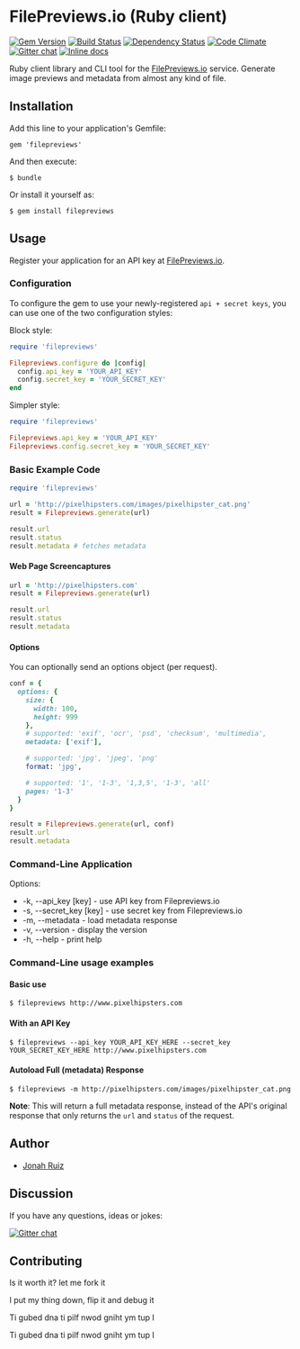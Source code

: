 # FilePreviews.io (Ruby client)
[![Gem Version](http://img.shields.io/gem/v/filepreviews.svg?style=flat)](http://badge.fury.io/rb/filepreviews)
[![Build Status](http://img.shields.io/travis/jonahoffline/filepreviews-ruby.svg?style=flat)](https://travis-ci.org/jonahoffline/filepreviews-ruby)
[![Dependency Status](http://img.shields.io/gemnasium/jonahoffline/filepreviews-ruby.svg?style=flat)](https://gemnasium.com/jonahoffline/filepreviews-ruby)
[![Code Climate](http://img.shields.io/codeclimate/github/jonahoffline/filepreviews-ruby.svg?style=flat)](https://codeclimate.com/github/jonahoffline/filepreviews-ruby)
[![Gitter chat](https://img.shields.io/badge/gitter-filepreviews--ruby-blue.svg?style=flat)](https://gitter.im/jonahoffline/filepreviews-ruby)
[![Inline docs](http://inch-ci.org/github/jonahoffline/filepreviews-ruby.png)](http://inch-ci.org/github/jonahoffline/filepreviews-ruby)

Ruby client library and CLI tool for the [FilePreviews.io](http://filepreviews.io) service. Generate image previews and metadata from almost any kind of file.

## Installation

Add this line to your application's Gemfile:

    gem 'filepreviews'

And then execute:

    $ bundle

Or install it yourself as:

    $ gem install filepreviews

## Usage
Register your application for an API key at [FilePreviews.io](http://filepreviews.io).

### Configuration
To configure the gem to use your newly-registered `api + secret keys`, you can use one of the two configuration styles:

Block style:
```ruby
require 'filepreviews'

Filepreviews.configure do |config|
  config.api_key = 'YOUR_API_KEY'
  config.secret_key = 'YOUR_SECRET_KEY'
end
```

Simpler style:
```ruby
require 'filepreviews'

Filepreviews.api_key = 'YOUR_API_KEY'
Filepreviews.config.secret_key = 'YOUR_SECRET_KEY'
```

### Basic Example Code
```ruby
require 'filepreviews'

url = 'http://pixelhipsters.com/images/pixelhipster_cat.png'
result = Filepreviews.generate(url)

result.url
result.status
result.metadata # fetches metadata
```

#### Web Page Screencaptures
```ruby
url = 'http://pixelhipsters.com'
result = Filepreviews.generate(url)

result.url
result.status
result.metadata
```


#### Options
You can optionally send an options object (per request).

```ruby
conf = {
  options: {
    size: {
      width: 100,
      height: 999
    },
    # supported: 'exif', 'ocr', 'psd', 'checksum', 'multimedia',
    metadata: ['exif'],

    # supported: 'jpg', 'jpeg', 'png'
    format: 'jpg',

    # supported: '1', '1-3', '1,3,5', '1-3', 'all'
    pages: '1-3'
  }
}

result = Filepreviews.generate(url, conf)
result.url
result.metadata
```

### Command-Line Application
Options:

  * -k, --api_key    [key] - use API key from Filepreviews.io
  * -s, --secret_key [key] - use secret key from Filepreviews.io
  * -m, --metadata      - load metadata response
  * -v, --version       - display the version
  * -h, --help          - print help

### Command-Line usage examples

#### Basic use
	$ filepreviews http://www.pixelhipsters.com

#### With an API Key
	$ filepreviews --api_key YOUR_API_KEY_HERE --secret_key YOUR_SECRET_KEY_HERE http://www.pixelhipsters.com

#### Autoload Full (metadata) Response
	$ filepreviews -m http://pixelhipsters.com/images/pixelhipster_cat.png

**Note**: This will return a full metadata response, instead of the API's original response that only returns the `url` and `status` of the request.


## Author
  * [Jonah Ruiz](http://www.pixelhipsters.com)

## Discussion
If you have any questions, ideas or jokes:

[![Gitter chat](https://img.shields.io/badge/gitter-filepreviews--ruby-blue.svg?style=flat)](https://gitter.im/jonahoffline/filepreviews-ruby)


## Contributing

Is it worth it? let me fork it

I put my thing down, flip it and debug it

Ti gubed dna ti pilf nwod gniht ym tup I

Ti gubed dna ti pilf nwod gniht ym tup I

